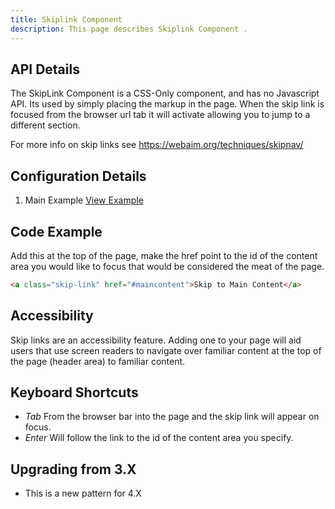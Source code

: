 ```yaml
---
title: Skiplink Component 
description: This page describes Skiplink Component .
---
```


## API Details

The SkipLink Component is a CSS-Only component, and has no Javascript API. Its used by simply placing the markup in the page. When the skip link is focused from the browser url tab it will activate allowing you to jump to a different section.

For more info on skip links see https://webaim.org/techniques/skipnav/

## Configuration Details

1. Main Example [View Example](../components/skiplink/example-index)

## Code Example

Add this at the top of the page, make the href point to the id of the content area you would like to focus that would be considered the meat of the page.

```html
<a class="skip-link" href="#maincontent">Skip to Main Content</a>

```

## Accessibility

Skip links are an accessibility feature. Adding one to your page will aid users that use screen readers to navigate over familiar content at the top of the page (header area) to familiar content.

## Keyboard Shortcuts

- *Tab* From the browser bar into the page and the skip link will appear on focus.
- *Enter* Will follow the link to the id of the content area you specify.

## Upgrading from 3.X

- This is a new pattern for 4.X
